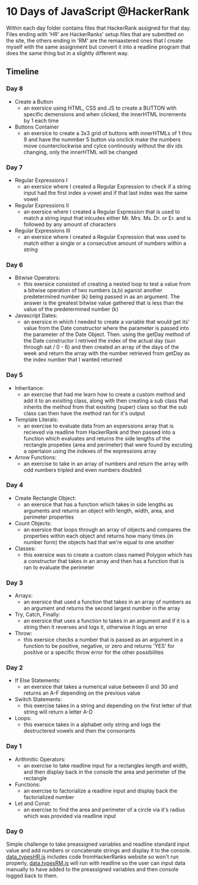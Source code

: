 # 10 Days of JavaScript @HackerRank
Within each day folder contains files that HackerRank assigned for that day. Files ending with 'HR' are HackerRanks' setup files that are submitted on the site, the others ending in 'RM' are the remaastered ones that I create myself with the same assignment but convert it into a readline program that does the same thing but in a slightly different way.
## Timeline
### Day 8
- Create a Button
    - an exersice using HTML, CSS and JS to create a BUTTON with specific demensions and when clicked, the innerHTML increments by 1 each time
- Buttons Container
    - an exersice to create a 3x3 grid of buttons with innerHTMLs of 1 thru 9 and have the nummber 5 button via onclick make the numbers move counterclockwise and cylce continously without the div ids changing, only the innerHTML will be changed

### Day 7
- Regular Expressions I
    - an exersice where I created a Regular Expression to check if a string input had the first index a vowel and if that last index was the same vowel
- Regular Expressions II
    - an exersice where I created a Regular Expression that is used to match a string input that inlcudes either Mr. Mrs. Ms. Dr. or Er. and is followed by any amount of characters
- Regular Expressions III
    - an exersice where I created a Regular Expression that was used to match either a single or a consecutive amount of numbers within a string

### Day 6
- Bitwise Operators:
    - this exersice consisted of creating a nested loop to test a value from a bitwise operation of two numbers (a,b) aganist another predetermined number (k) being passed in as an argument. The answer is the greatest bitwise value gathered that is less than the value of the predetermined number (k)
- Javascript Dates:
    - an exersice in which I needed to create a variable that would get its' value from the Date constructor where the parameter is passed into the parameter of the Date Object. Then. using the getDay method of the Date constructor I retrived the index of the actual day (sun through sat / 0 - 6) and then created an array of the days of the week and return the array with the number retrieved from getDay as the index number that I wanted returned 

### Day 5
- Inheritance:
    - an exercise that had me learn how to create a custom method and add it to an exisiting class, along with then creating a sub class that inherits the method from that exisiting (super) class so that the sub class can then have the method ran for it's output
- Template Literals:
    - an exercise to evaluate data from an experssions array that is recieved via readline from HackerRank and then passed into a function which evaluates and returns the side lengths of the rectangle propeties (area and perimeter) that were found by excuting a opertaion using the indexes of the expressions array
- Arrow Functions:
    - an exercise to take in an array of numbers and return the array with odd numbers tripled and even numbers doubled

### Day 4
- Create Rectangle Object:
    - an exersice that has a function which takes in side lengths as arguments and returns an object with length, width, area, and perimeter properties
- Count Objects:
    - an exersice that loops through an array of objects and compares the properties within each object and returns how many times (in number form) the objects had that we're equal to one another
- Classes:
    - this exersice was to create a custom class named Polygon which has a constructor that takes in an array and then has a function that is ran to evaluate the perimeter

### Day 3
- Arrays:
    - an exersice that used a function that takes in an array of numbers as an argument and returns the second largest number in the array
- Try, Catch, Finally:
    - an exersice that uses a function to takes in an argument and if it is a string then it reverses and logs it, otherwise it logs an error
- Throw:
    - this exersice checks a number that is passed as an argument in a function to be positive, negative, or zero and returns 'YES' for positive or a specific throw error for the other possibilites

### Day 2
- If Else Statements:
    - an exersice that takes a numerical value between 0 and 30 and returns an A-F depending on the previous value
- Switch Statements:
    - this exercise takes in a string and depending on the first letter of that string will return a letter A-D
- Loops:
    - this exersice takes in a alphabet only string and logs the destructered vowels and then the consonants

### Day 1
- Arithmitic Operators:
    - an exercise to take readline input for a rectangles length and width, and then display back in the console the area and perimeter of the rectangle
- Functions:
    - an exercise to factorialize a readline input and display back the factorialized number
- Let and Const:
    - an exercise to find the area and perimeter of a circle via it's radius which was provided via readline input

### Day 0
Simple challenge to take preassigned variables and readline standard input value and add numbers or concatenate strings and display it to the console. [data_typesHR.js](https://github.com/ChristianPari/10-Days-of-JS/blob/master/day0/data_typesHR.js) includes code fromHackerRanks website so won't run properly, [data.typesRM.js](https://github.com/ChristianPari/10-Days-of-JS/blob/master/day0/data_typesRM.js) will run with readline so the user can input data manually to have added to the preassigned variables and then console logged back to them.